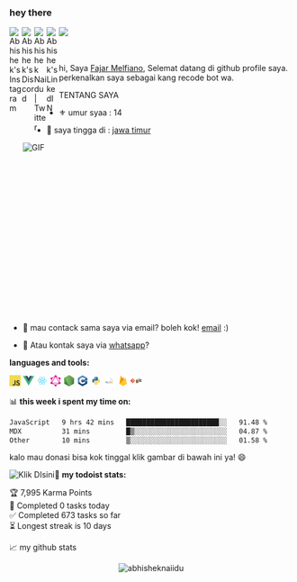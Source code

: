 ### hey there 
<a href="https://www.instagram.com/fajarmelfiano/">
  <img align="left" alt="Abhishek's Instagram" width="22px" src="https://raw.githubusercontent.com/hussainweb/hussainweb/main/icons/instagram.png" />
</a>
<a href="https://discord.gg/XTW52Kt">
  <img align="left" alt="Abhishek's Discord" width="22px" src="https://raw.githubusercontent.com/peterthehan/peterthehan/master/assets/discord.svg" />
</a>
<a href="https://twitter.com/abhisheknaiidu">
  <img align="left" alt="Abhishek Naidu | Twitter" width="22px" src="https://raw.githubusercontent.com/peterthehan/peterthehan/master/assets/twitter.svg" />
</a>
<a href="https://www.linkedin.com/in/abhisheknaiidu/">
  <img align="left" alt="Abhishek's LinkedIN" width="22px" src="https://raw.githubusercontent.com/peterthehan/peterthehan/master/assets/linkedin.svg" />
</a>

![](https://visitor-badge.glitch.me/badge?page_id=abhisheknaiidu.abhisheknaiidu)

<br />

hi, Saya [Fajar Melfiano](https://abhishknads.me/), Selemat datang di github profile saya. perkenalkan saya sebagai kang recode bot wa.

TENTANG SAYA

- ⚜ umur syaa : 14 
- 🚩 saya tingga di : [jawa timur](https://g.page/Perumahan_TAS_6?share)


  <img align="right" alt="GIF" src="https://github.com/abhisheknaiidu/abhisheknaiidu/blob/master/code.gif?raw=true" width="500" height="320" />
  
- 💼 mau contack sama saya via email? boleh kok! [email](mailto:fajarmelfianoutama@gmail.com) :)
- 💬 Atau kontak saya via [whatsapp](https://wa.me/+6285748839210)?

**languages and tools:**  

<code><img height="20" src="https://raw.githubusercontent.com/github/explore/80688e429a7d4ef2fca1e82350fe8e3517d3494d/topics/javascript/javascript.png"></code>
<code><img height="20" src="https://raw.githubusercontent.com/github/explore/80688e429a7d4ef2fca1e82350fe8e3517d3494d/topics/vue/vue.png"></code>
<code><img height="20" src="https://raw.githubusercontent.com/github/explore/80688e429a7d4ef2fca1e82350fe8e3517d3494d/topics/react/react.png"></code>
<code><img height="20" src="https://raw.githubusercontent.com/github/explore/5c058a388828bb5fde0bcafd4bc867b5bb3f26f3/topics/graphql/graphql.png"></code>
<code><img height="20" src="https://raw.githubusercontent.com/github/explore/80688e429a7d4ef2fca1e82350fe8e3517d3494d/topics/nodejs/nodejs.png"></code>
<code><img height="20" src="https://raw.githubusercontent.com/github/explore/80688e429a7d4ef2fca1e82350fe8e3517d3494d/topics/cpp/cpp.png"></code>
<code><img height="20" src="https://raw.githubusercontent.com/github/explore/80688e429a7d4ef2fca1e82350fe8e3517d3494d/topics/python/python.png"></code>
<code><img height="20" src="https://raw.githubusercontent.com/github/explore/80688e429a7d4ef2fca1e82350fe8e3517d3494d/topics/mysql/mysql.png"></code>
<code><img height="20" src="https://raw.githubusercontent.com/github/explore/80688e429a7d4ef2fca1e82350fe8e3517d3494d/topics/firebase/firebase.png"></code>
<code><img height="20" src="https://raw.githubusercontent.com/github/explore/80688e429a7d4ef2fca1e82350fe8e3517d3494d/topics/git/git.png"></code>












📊 **this week i spent my time on:**
<!--START_SECTION:waka-->

```text
JavaScript   9 hrs 42 mins   ███████████████████████░░   91.48 %
MDX          31 mins         █▒░░░░░░░░░░░░░░░░░░░░░░░   04.87 %
Other        10 mins         ▒░░░░░░░░░░░░░░░░░░░░░░░░   01.58 %
```

<!--END_SECTION:waka-->

kalo mau donasi bisa kok tinggal klik gambar di bawah ini ya! 😄

<a href="https://saweria.co/fajarmelfiano">
  <img align="left" alt="Klik DIsini" src="[https://raw.githubusercontent.com/hussainweb/hussainweb/main/icons/instagram.png](https://d1fdloi71mui9q.cloudfront.net/ftM9AOmhR5O918ozvSU4_cara-mendapatkan-uang-saweria-menarik.png)" />
</a>


🚧 **my todoist stats:**
<!-- TODO-IST:START -->
🏆  7,995 Karma Points           
🌸  Completed 0 tasks today           
✅  Completed 673 tasks so far           
⏳  Longest streak is 10 days
<!-- TODO-IST:END -->


📈 my github stats

<p align="center"> <img src="https://github-readme-stats.vercel.app/api?username=abhisheknaiidu&show_icons=true&theme=gotham" alt="abhisheknaiidu" />
